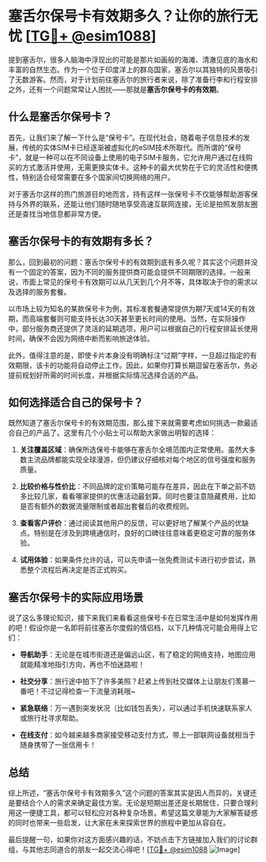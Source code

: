 # 塞舌尔保号卡有效期多久？让你的旅行无忧 [[TG💪+ @esim1088](https://t.me/s/esim1088)]

提到塞舌尔，很多人脑海中浮现出的可能是那片如画般的海滩、清澈见底的海水和丰富的自然生态。作为一个位于印度洋上的群岛国家，塞舌尔以其独特的风景吸引了无数游客。然而，对于计划前往塞舌尔的旅行者来说，除了准备行李和行程安排之外，还有一个问题常常让人困扰——那就是**塞舌尔保号卡的有效期**。

## 什么是塞舌尔保号卡？

首先，让我们来了解一下什么是“保号卡”。在现代社会，随着电子信息技术的发展，传统的实体SIM卡已经逐渐被虚拟化的eSIM技术所取代。而所谓的“保号卡”，就是一种可以在不同设备上使用的电子SIM卡服务，它允许用户通过在线购买的方式激活并使用，无需更换实体卡。这种卡的最大优势在于它的灵活性和便携性，特别适合经常需要在多个国家间切换网络的用户。

对于塞舌尔这样的热门旅游目的地而言，持有这样一张保号卡不仅能够帮助游客保持与外界的联系，还能让他们随时随地享受高速互联网连接，无论是拍照发朋友圈还是查找当地信息都非常方便。

## 塞舌尔保号卡的有效期有多长？

那么，回到最初的问题：塞舌尔保号卡的有效期到底有多久呢？其实这个问题并没有一个固定的答案，因为不同的服务提供商可能会提供不同期限的选择。一般来说，市面上常见的保号卡有效期可以从几天到几个月不等，具体取决于你的需求以及选择的服务套餐。

以市场上较为知名的某款保号卡为例，其标准套餐通常提供为期7天或14天的有效期，而高端套餐则可能支持长达30天甚至更长时间的使用。当然，在实际操作中，部分服务商还提供了灵活的延期选项，用户可以根据自己的行程安排延长使用时间，确保不会因为网络中断而影响旅途体验。

此外，值得注意的是，即使卡片本身没有明确标注“过期”字样，一旦超过指定的有效期限，该卡的功能将自动停止工作。因此，如果你打算长期逗留在塞舌尔，务必提前规划好所需的时间长度，并根据实际情况选择合适的产品。

## 如何选择适合自己的保号卡？

既然知道了塞舌尔保号卡的有效期范围，那么接下来就需要考虑如何挑选一款最适合自己的产品了。这里有几个小贴士可以帮助大家做出明智的选择：

1. **关注覆盖区域**：确保所选保号卡能够在塞舌尔全境范围内正常使用。虽然大多数主流品牌都能实现全球漫游，但仍建议仔细核对每个地区的信号强度和服务质量。

2. **比较价格与性价比**：不同品牌的定价策略可能存在差异，因此在下单之前不妨多比较几家，看看哪家提供的优惠活动最划算。同时也要注意隐藏费用，比如是否有额外的数据流量限制或者超出套餐后的收费规则。

3. **查看客户评价**：通过阅读其他用户的反馈，可以更好地了解某个产品的优缺点。特别是在涉及到跨境通信时，良好的口碑往往意味着更稳定可靠的服务体验。

4. **试用体验**：如果条件允许的话，可以先申请一张免费测试卡进行初步尝试，熟悉整个流程后再决定是否正式购买。

## 塞舌尔保号卡的实际应用场景

说了这么多理论知识，接下来我们来看看这些保号卡在日常生活中是如何发挥作用的吧！假设你是一名即将前往塞舌尔度假的情侣档，以下几种情况可能会用得上它们：

- **导航助手**：无论是在城市街道还是偏远山区，有了稳定的网络支持，地图应用就能精准地指引方向，再也不怕迷路啦！

- **社交分享**：旅行途中拍下了许多美照？赶紧上传到社交媒体上让朋友们羡慕一番吧！不过记得检查一下流量消耗哦~

- **紧急联络**：万一遇到突发状况（比如钱包丢失），可以通过手机快速联系家人或旅行社寻求帮助。

- **在线支付**：如今越来越多商家接受移动支付方式，带上一部联网设备就相当于随身携带了一张信用卡！

## 总结

综上所述，“塞舌尔保号卡有效期多久”这个问题的答案其实是因人而异的，关键还是要结合个人的需求来确定最佳方案。无论是短期出差还是长期居住，只要合理利用这一便捷工具，都可以轻松应对各种复杂场景。希望这篇文章能为大家解答疑惑的同时也带来一些启发，让大家在未来探索世界的旅程中更加从容自在。

最后提醒一句，如果你对这方面感兴趣的话，不妨点击下方链接加入我们的讨论群组，与其他志同道合的朋友一起交流心得吧！[[TG💪+ @esim1088](https://t.me/s/esim1088) ![Image](https://i.postimg.cc/4NQfJmqS/Snipaste-2025-05-13-00-14-12.png)]